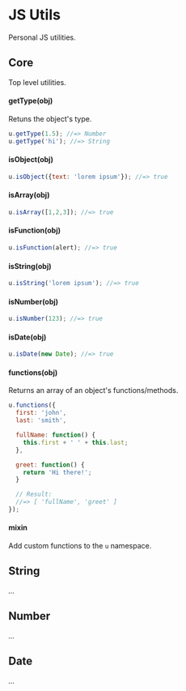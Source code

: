 JS Utils
=========

Personal JS utilities.

## Core
Top level utilities.

#### getType(obj)
Retuns the object's type.
```javascript
u.getType(1.5); //=> Number
u.getType('hi'); //=> String
```

#### isObject(obj)
```javascript
u.isObject({text: 'lorem ipsum'}); //=> true
```

#### isArray(obj)
```javascript
u.isArray([1,2,3]); //=> true
```

#### isFunction(obj)
```javascript
u.isFunction(alert); //=> true
```

#### isString(obj)
```javascript
u.isString('lorem ipsum'); //=> true
```

#### isNumber(obj)
```javascript
u.isNumber(123); //=> true
```

#### isDate(obj)
```javascript
u.isDate(new Date); //=> true
```

#### functions(obj)
Returns an array of an object's functions/methods.
```javascript
u.functions({
  first: 'john',
  last: 'smith',

  fullName: function() {
    this.first + ' ' + this.last;
  },

  greet: function() {
    return 'Hi there!';
  }

  // Result:
  //=> [ 'fullName', 'greet' ]
});
```

#### mixin
Add custom functions to the `u` namespace.




## String
_..._




## Number
_..._




## Date
_..._
